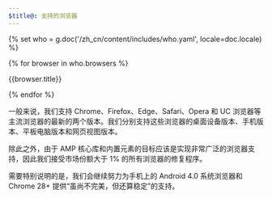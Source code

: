 ```yaml
---
$title@: 支持的浏览器
---
```

{% set who = g.doc('/zh_cn/content/includes/who.yaml', locale=doc.locale) %}

<div class="browser-container">
{% for browser in who.browsers %}
  <div class="browser">
    <amp-img width="75"
        height="75"
        layout="responsive"
        src="{{browser.img}}"></amp-img>
    <p class="browser-title">{{browser.title}}</p>
  </div>
{% endfor %}
</div>

一般来说，我们支持 Chrome、Firefox、Edge、Safari、Opera 和 UC 浏览器等主流浏览器的最新的两个版本。我们分别支持这些浏览器的桌面设备版本、手机版本、平板电脑版本和网页视图版本。

除此之外，由于 AMP 核心库和内置元素的目标应该是实现非常广泛的浏览器支持，因此我们接受市场份额大于 1% 的所有浏览器的修复程序。

需要特别说明的是，我们会继续努力为手机上的 Android 4.0 系统浏览器和 Chrome 28+ 提供“虽尚不完美，但还算稳定”的支持。
 
